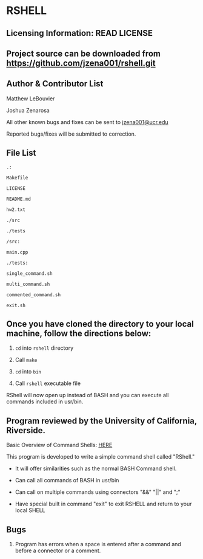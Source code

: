 RSHELL
==========

Licensing Information: READ LICENSE
---
Project source can be downloaded from https://github.com/jzena001/rshell.git
----

Author & Contributor List
-----------
Matthew LeBouvier

Joshua Zenarosa

All other known bugs and fixes can be sent to jzena001@ucr.edu

Reported bugs/fixes will be submitted to correction.

File List
---------
```
.:

Makefile

LICENSE

README.md

hw2.txt

./src

./tests
```
```
/src:

main.cpp

```
```
./tests:

single_command.sh

multi_command.sh

commented_command.sh

exit.sh
```

Once you have cloned the directory to your local machine, follow the directions below:
--------------------------------------------------------------------------------------
1. `cd` into `rshell` directory

2. Call `make`

3. `cd` into `bin`

4. Call `rshell` executable file

RShell will now open up instead of BASH and you can execute all commands included in usr/bin.

Program reviewed by the University of California, Riverside.
------------------------------------------------------------
Basic Overview of Command Shells: [HERE](http://linuxgazette.net/111/ramankutty.html)

This program is developed to write a simple command shell called "RShell."

- It will offer similarities such as the normal BASH Command shell.

- Can call all commands of BASH in usr/bin

- Can call on multiple commands using connectors "&&" "||" and ";" 

- Have special built in command "exit" to exit RSHELL and return to your local SHELL

Bugs
---
1. Program has errors when a space is entered after a command and before a connector or a comment. 
